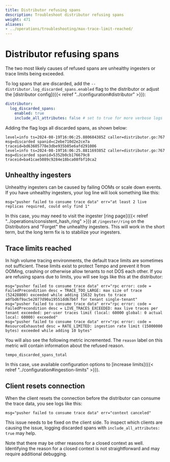 ```yaml
---
title: Distributor refusing spans
description: Troubleshoot distributor refusing spans
weight: 471
aliases:
- ../operations/troubleshooting/max-trace-limit-reached/
---
```


# Distributor refusing spans

The two most likely causes of refused spans are unhealthy ingesters or trace limits being exceeded.

To log spans that are discarded, add the `--distributor.log_discarded_spans.enabled` flag to the distributor or 
adjust the [distributor config]({{< relref "../configuration#distributor" >}}):

```yaml
distributor:
  log_discarded_spans:
    enabled: true
    include_all_attributes: false # set to true for more verbose logs
```

Adding the flag logs all discarded spans, as shown below:

```
level=info ts=2024-08-19T16:06:25.880684385Z caller=distributor.go:767 msg=discarded spanid=c2ebe710d2e2ce7a traceid=bd63605778e3dbe935b05e6afd291006
level=info ts=2024-08-19T16:06:25.881169385Z caller=distributor.go:767 msg=discarded spanid=5352b0cb176679c8 traceid=ba41cae5089c9284e18bca08fbf10ca2
```

## Unhealthy ingesters

Unhealthy ingesters can be caused by failing OOMs or scale down events.
If you have unhealthy ingesters, your log line will look something like this:

```
msg="pusher failed to consume trace data" err="at least 2 live replicas required, could only find 1"
```

In this case, you may need to visit the ingester [ring page]({{< relref "../operations/consistent_hash_ring" >}}) at `/ingester/ring` on the Distributors
and "Forget" the unhealthy ingesters. This will work in the short term, but the long term fix is to stabilize your ingesters.

## Trace limits reached

In high volume tracing environments, the default trace limits are sometimes not sufficient.
These limits exist to protect Tempo and prevent it from OOMing, crashing or otherwise allow tenants to not DOS each other.
If you are refusing spans due to limits, you will see logs like this at the distributor:

```
msg="pusher failed to consume trace data" err="rpc error: code = FailedPrecondition desc = TRACE_TOO_LARGE: max size of trace (52428800) exceeded while adding 15632 bytes to trace a0fbd6f9ac5e2077d90a19551dd67b6f for tenant single-tenant"
msg="pusher failed to consume trace data" err="rpc error: code = FailedPrecondition desc = LIVE_TRACES_EXCEEDED: max live traces per tenant exceeded: per-user traces limit (local: 60000 global: 0 actual local: 60000) exceeded"
msg="pusher failed to consume trace data" err="rpc error: code = ResourceExhausted desc = RATE_LIMITED: ingestion rate limit (15000000 bytes) exceeded while adding 10 bytes"
```

You will also see the following metric incremented. The `reason` label on this metric will contain information about the refused reason.

```
tempo_discarded_spans_total
```

In this case, use available configuration options to [increase limits]({{< relref "../configuration#ingestion-limits" >}}).

## Client resets connection

When the client resets the connection before the distributor can consume the trace data, you see logs like this:

```
msg="pusher failed to consume trace data" err="context canceled"
```

This issue needs to be fixed on the client side. To inspect which clients are causing the issue, logging discarded spans
with `include_all_attributes: true` may help. 

Note that there may be other reasons for a closed context as well. Identifying the reason for a closed context is 
not straightforward and may require additional debugging.